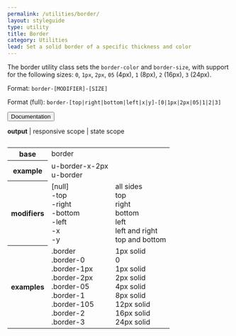 ```yaml
---
permalink: /utilities/border/
layout: styleguide
type: utility
title: Border
category: Utilities
lead: Set a solid border of a specific thickness and color
---
```


The border utility class sets the `border-color` and `border-size`, with support for the following sizes: `0`, `1px`, `2px`, `05` (4px), `1` (8px), `2` (16px), `3` (24px).

Format: `border-[MODIFIER]-[SIZE]`

Format (full): `border-[top|right|bottom|left|x|y]-[0|1px|2px|05|1|2|3]`

<div class="usa-accordion-bordered">
  <button class="usa-button-unstyled usa-accordion-button"
      aria-expanded="true" aria-controls="table-docs">
    Documentation
  </button>
  <div id="table-docs" aria-hidden="false" class="usa-accordion-content">
    <p><b>output</b> | responsive scope | state scope</p>
    <table class="usa-table-borderless">
      <caption></caption>
<!--       <thead>
        <tr>
          <th scope="col">1</th>
          <th scope="col">2</th>
          <th scope="col">3</th>
        </tr>
      </thead> -->
      <tbody>
        <tr>
          <th scope="row"><b>base</b></th>
          <td>border</td>
          <td></td>
        </tr>
        <tr>
          <th scope="row"><b>example</b></th>
          <td>
            u-border-x-2px<br>
            u-border
          </td>
        </tr>
        <tr>
          <th scope="row"><b>modifiers</b></th>
          <td>
            [null]<br>
            -top<br>
            -right<br>
            -bottom<br>
            -left<br>
            -x<br>
            -y
          </td>
          <td>
            all sides<br>
            top<br>
            right<br>
            bottom<br>
            left<br>
            left and right<br>
            top and bottom
          </td>
        </tr>
<!--         <tr>
          <th scope="row"><b>values</b></th>
          <td>
            [null]<br>
            0<br>
            1px<br>
            2px<br>
            05<br>
            1<br>
            105<br>
            2<br>
            3
          </td>
          <td>
            1px<br>
            border[-modifier](0)<br>
            border[-modifier](1px)<br>
            border[-modifier](2px)<br>
            border[-modifier](0.5)<br>
            border[-modifier](1)<br>
            border[-modifier](1.5)<br>
            border[-modifier](2)<br>
            border[-modifier](3)
          </td>
        </tr> -->
        <tr>
          <th scope="row"><b>examples</b></th>
          <td>
            .border<br>
            .border-0<br>
            .border-1px<br>
            .border-2px<br>
            .border-05<br>
            .border-1<br>
            .border-105<br>
            .border-2<br>
            .border-3
          </td>
          <td>
            1px solid<br>
            0<br>
            1px solid<br>
            2px solid<br>
            4px solid<br>
            8px solid<br>
            12px solid<br>
            16px solid<br>
            24px solid
           </td>
          </tr> 
      </tbody>
    </table>
<!--     <h4>Examples</h4>
    <p><code>u-border-top-0</code> → <code>border-top: 0;</code></p>
    <p><code>u-border-x-2px</code> → <code>border: spacing(2px) solid;</code></p>
    <p><code>u-border</code> → <code>border: spacing(1px) solid;</code></p> -->
  </div>
</div>
